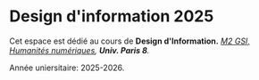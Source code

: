 # Design d'information 2025

Cet espace est dédié au cours de **Design d'Information.**
*[M2 GSI, Humanités numériques](https://www.lequipe.fr/), **Univ. Paris 8**.*

Année uniersitaire: 2025-2026.
